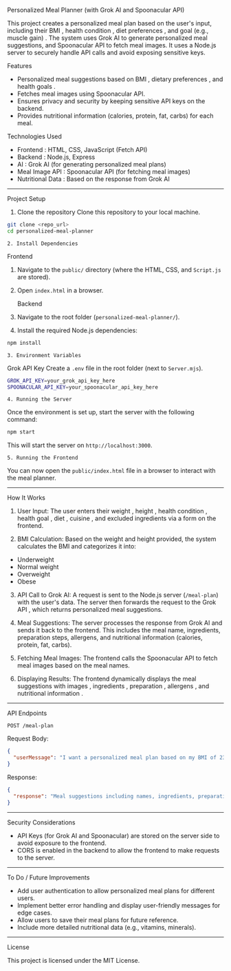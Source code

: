 Personalized Meal Planner  (with Grok AI and Spoonacular API)

This project creates a personalized meal plan based on the user's input, including their  BMI ,  health condition ,  diet preferences , and  goal (e.g., muscle gain) . The system uses  Grok AI  to generate personalized meal suggestions, and  Spoonacular API  to fetch meal images. It uses a  Node.js server  to securely handle API calls and avoid exposing sensitive keys.

Features 
- Personalized meal suggestions based on  BMI ,  dietary preferences , and  health goals .
- Fetches  meal images  using Spoonacular API.
- Ensures  privacy and security  by keeping sensitive API keys on the backend.
- Provides  nutritional information  (calories, protein, fat, carbs) for each meal.

Technologies Used 
-  Frontend : HTML, CSS, JavaScript (Fetch API)
-  Backend : Node.js, Express
-  AI : Grok AI (for generating personalized meal plans)
-  Meal Image API : Spoonacular API (for fetching meal images)
-  Nutritional Data : Based on the response from Grok AI

---

Project Setup 

 1. Clone the repository 
Clone this repository to your local machine.

```bash
git clone <repo_url>
cd personalized-meal-planner
```

    2. Install Dependencies 

   Frontend
1. Navigate to the `public/` directory (where the HTML, CSS, and `Script.js` are stored).
2. Open `index.html` in a browser.

   Backend
1. Navigate to the root folder (`personalized-meal-planner/`).
2. Install the required Node.js dependencies:

```bash
npm install
```

    3. Environment Variables 

   Grok API Key
Create a `.env` file in the root folder (next to `Server.mjs`).

```bash
GROK_API_KEY=your_grok_api_key_here
SPOONACULAR_API_KEY=your_spoonacular_api_key_here
```

    4. Running the Server 

Once the environment is set up, start the server with the following command:

```bash
npm start
```

This will start the server on `http://localhost:3000`.

    5. Running the Frontend 
You can now open the `public/index.html` file in a browser to interact with the meal planner.

---

   How It Works 

1.  User Input: 
   The user enters their  weight ,  height ,  health condition ,  health goal ,  diet ,  cuisine , and  excluded ingredients  via a form on the frontend.

2.  BMI Calculation: 
   Based on the  weight  and  height  provided, the system calculates the  BMI  and categorizes it into:
   - Underweight
   - Normal weight
   - Overweight
   - Obese

3.  API Call to Grok AI: 
   A request is sent to the  Node.js server  (`/meal-plan`) with the user's data. The server then forwards the request to the  Grok API , which returns personalized meal suggestions.

4.  Meal Suggestions: 
   The server processes the response from Grok AI and sends it back to the frontend. This includes the meal name, ingredients, preparation steps, allergens, and nutritional information (calories, protein, fat, carbs).

5.  Fetching Meal Images: 
   The frontend calls the  Spoonacular API  to fetch meal images based on the meal names.

6.  Displaying Results: 
   The frontend dynamically displays the meal suggestions with  images ,  ingredients ,  preparation ,  allergens , and  nutritional information .

---

   API Endpoints 

    POST /meal-plan 

 Request Body: 
```json
{
  "userMessage": "I want a personalized meal plan based on my BMI of 23.5, health condition of diabetes, and goal of muscle gain. Exclude nuts and dairy."
}
```

 Response: 
```json
{
  "response": "Meal suggestions including names, ingredients, preparation steps, allergens, and nutritional information."
}
```

---

   Security Considerations 
-  API Keys  (for Grok AI and Spoonacular) are  stored on the server  side to avoid exposure to the frontend.
-  CORS  is enabled in the backend to allow the frontend to make requests to the server.

---

   To Do / Future Improvements 
- Add  user authentication  to allow personalized meal plans for different users.
- Implement  better error handling  and display user-friendly messages for edge cases.
- Allow users to  save  their meal plans for future reference.
- Include  more detailed nutritional data  (e.g., vitamins, minerals).
  
---

   License 

This project is licensed under the MIT License.
